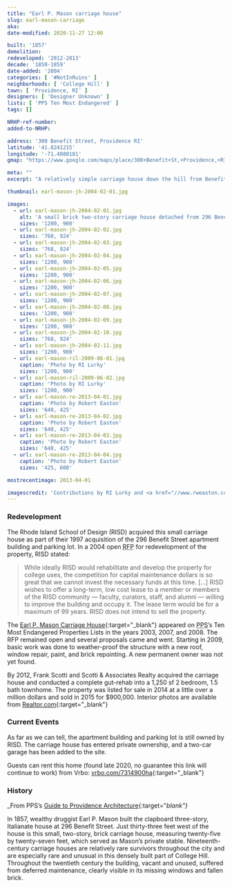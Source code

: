 ```yaml
---
title: "Earl P. Mason carriage house"
slug: earl-mason-carriage
aka:
date-modified: 2020-11-27 12:00

built: '1857'
demolition:
redeveloped: '2012-2013'
decade: '1850-1859'
date-added: '2004'
categories: [ '#NotInRuins' ]
neighborhoods: [ 'College Hill' ]
town: [ 'Providence, RI' ]
designers: [ 'Designer Unknown' ]
lists: [ 'PPS Ten Most Endangered' ]
tags: []

NRHP-ref-number:
added-to-NRHP:

address: '300 Benefit Street, Providence RI'
latitude: '41.8241215'
longitude: '-71.4080181'
gmap: "https://www.google.com/maps/place/300+Benefit+St,+Providence,+RI+02903/@41.8241215,-71.4080181,17z/data=!3m1!4b1!4m5!3m4!1s0x89e4453df726b649:0x36b37d2f44ff5ed6!8m2!3d41.8241175!4d-71.4058294"

meta: ""
excerpt: "A relatively simple carriage house down the hill from Benefit Street featuring unique architectural details and construction"

thumbnail: earl-mason-jh-2004-02-01.jpg

images:
  - url: earl-mason-jh-2004-02-01.jpg
    alt: 'A small brick two-story carriage house detached from 296 Benefit Street. Circular “porthole” windows feature above the main garage door entrance, as well as a unique truss system in the attic which makes the ground floor unobstructed by vertical supports'
    sizes: '1200, 900'
  - url: earl-mason-jh-2004-02-02.jpg
    sizes: '768, 924'
  - url: earl-mason-jh-2004-02-03.jpg
    sizes: '768, 924'
  - url: earl-mason-jh-2004-02-04.jpg
    sizes: '1200, 900'
  - url: earl-mason-jh-2004-02-05.jpg
    sizes: '1200, 900'
  - url: earl-mason-jh-2004-02-06.jpg
    sizes: '1200, 900'
  - url: earl-mason-jh-2004-02-07.jpg
    sizes: '1200, 900'
  - url: earl-mason-jh-2004-02-08.jpg
    sizes: '1200, 900'
  - url: earl-mason-jh-2004-02-09.jpg
    sizes: '1200, 900'
  - url: earl-mason-jh-2004-02-10.jpg
    sizes: '768, 924'
  - url: earl-mason-jh-2004-02-11.jpg
    sizes: '1200, 900'
  - url: earl-mason-ril-2009-06-01.jpg
    caption: 'Photo by RI Lurky'
    sizes: '1200, 900'
  - url: earl-mason-ril-2009-06-02.jpg
    caption: 'Photo by RI Lurky'
    sizes: '1200, 900'
  - url: earl-mason-re-2013-04-01.jpg
    caption: 'Photo by Robert Easton'
    sizes: '640, 425'
  - url: earl-mason-re-2013-04-02.jpg
    caption: 'Photo by Robert Easton'
    sizes: '640, 425'
  - url: earl-mason-re-2013-04-03.jpg
    caption: 'Photo by Robert Easton'
    sizes: '640, 425'
  - url: earl-mason-re-2013-04-04.jpg
    caption: 'Photo by Robert Easton'
    sizes: '425, 600'

mostrecentimage: 2013-04-01

imagescredit: 'Contributions by RI Lurky and <a href="//www.rweaston.com" target="_blank">Robert Easton</a>'
---
```


### Redevelopment

The Rhode Island School of Design (<span class="abbr">RISD</span>) acquired this small carriage house as part of their 1997 acquisition of the 296 Benefit Street apartment building and parking lot. In a 2004 open <abbr title="Request For Proposals">RFP</abbr> for redevelopment of the property, <span class="abbr">RISD</span> stated:

> While ideally <span class="abbr">RISD</span> would rehabilitate and develop the property for college uses, the competition for capital maintenance dollars is so great that we cannot invest the necessary funds at this time. […] <span class="abbr">RISD</span> wishes to offer a long-term, low cost lease to a member or members of the <span class="abbr">RISD</span> community — faculty, curators, staff, and alumni — willing to improve the building and occupy it. The lease term would be for a maximum of 99 years. <span class="abbr">RISD</span> does not intend to sell the property. 

The [Earl P. Mason Carriage House](//guide.ppsri.org/property/earl-p-mason-carriage-house){:target="_blank"} appeared on <abbr title="Providence Preservation Society">PPS</abbr>’s Ten Most Endangered Properties Lists in the years 2003, 2007, and 2008. The <span class="abbr">RFP</span> remained open and several proposals came and went. Starting in 2009, basic work was done to weather-proof the structure with a new roof, window repair, paint, and brick repointing. A new permanent owner was not yet found. 

By 2012, Frank Scotti and Scotti & Associates Realty acquired the carriage house and conducted a complete gut-rehab into a 1,250 sf 2 bedroom, 1.5 bath townhome. The property was listed for sale in 2014 at a little over a million dollars and sold in 2015 for $900,000. Interior photos are available from [Realtor.com](//www.realtor.com/realestateandhomes-detail/300-Benefit-St_Providence_RI_02903_M43065-62749#photo22){:target="_blank"}


### Current Events

As far as we can tell, the apartment building and parking lot is still owned by <span class="abbr">RISD</span>. The carriage house has entered private ownership, and a two-car garage has been added to the site. 

Guests can rent this home (found late 2020, no guarantee this link will continue to work) from Vrbo: [vrbo.com/7314900ha](//www.vrbo.com/7314900ha){:target="_blank"}


### History

_From PPS’s [Guide to Providence Architecture](//guide.ppsri.org/property/earl-p-mason-carriage-house){:target="_blank"}_

In 1857, wealthy druggist Earl P. Mason built the clapboard three-story, Italianate house at 296 Benefit Street. Just thirty-three feet west of the house is this small, two-story, brick carriage house, measuring twenty-five by twenty-seven feet, which served as Mason’s private stable. Nineteenth-century carriage houses are relatively rare survivors throughout the city and are especially rare and unusual in this densely built part of College Hill. Throughout the twentieth century the building, vacant and unused, suffered from deferred maintenance, clearly visible in its missing windows and fallen brick.
